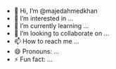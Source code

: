 - 👋 Hi, I’m @majedahmedkhan
- 👀 I’m interested in ...
- 🌱 I’m currently learning ...
- 💞️ I’m looking to collaborate on ...
- 📫 How to reach me ...
- 😄 Pronouns: ...
- ⚡ Fun fact: ...

<!---
majedahmedkhan/majedahmedkhan `README.md` (this file) appears on your Git your changes.
--->
